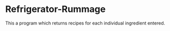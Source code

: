 # Refrigerator-Rummage

This a program which returns recipes for each individual ingredient entered.
